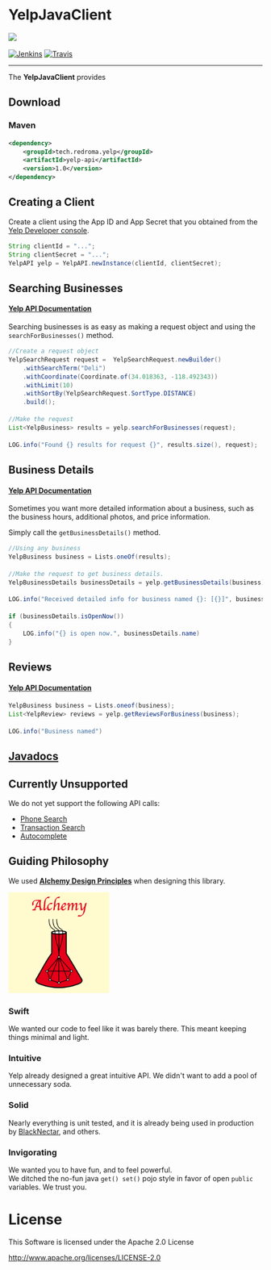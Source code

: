 YelpJavaClient
===================

[<img src="http://brand.redroma.tech/Logos/RedRoma-Logo%402x.png" width="300">](http://RedRoma.tech)

[![Jenkins](http://jenkins.redroma.tech/job/YelpAPI/badge/icon)](http://jenkins.redroma.tech/job/YelpAPI/) [![Travis](https://travis-ci.org/RedRoma/YelpJavaClient.svg?branch=develop)](https://travis-ci.org/RedRoma/YelpJavaClient)

---

The **YelpJavaClient** provides

## Download

### Maven

```xml
<dependency>
	<groupId>tech.redroma.yelp</groupId>
	<artifactId>yelp-api</artifactId>
    <version>1.0</version>
</dependency>
```

## Creating a Client

Create a client using the App ID and App Secret that you obtained from the [Yelp Developer console](https://www.yelp.com/developers/v3/manage_app).

```java
String clientId = "...";
String clientSecret = "...";
YelpAPI yelp = YelpAPI.newInstance(clientId, clientSecret);
```

## Searching Businesses

#### [Yelp API Documentation](https://www.yelp.com/developers/documentation/v3/business_search)


Searching businesses is as easy as making a request object and using the `searchForBusinesses()` method.

```java
//Create a request object
YelpSearchRequest request =  YelpSearchRequest.newBuilder()
    .withSearchTerm("Deli")
    .withCoordinate(Coordinate.of(34.018363, -118.492343))
    .withLimit(10)
    .withSortBy(YelpSearchRequest.SortType.DISTANCE)
    .build();

//Make the request
List<YelpBusiness> results = yelp.searchForBusinesses(request);

LOG.info("Found {} results for request {}", results.size(), request);
```


## Business Details

#### [Yelp API Documentation](https://www.yelp.com/developers/documentation/v3/business)


Sometimes you want more detailed information about a business, such as the business hours, additional photos, and price information.   

Simply call the `getBusinessDetails()` method.

```java
//Using any business
YelpBusiness business = Lists.oneOf(results);

//Make the request to get business details.
YelpBusinessDetails businessDetails = yelp.getBusinessDetails(business);

LOG.info("Received detailed info for business named {}: [{}]", business.name, businessDetails);

if (businessDetails.isOpenNow())
{
    LOG.info("{} is open now.", businessDetails.name)
}
```

## Reviews

#### [Yelp API Documentation](https://www.yelp.com/developers/documentation/v3/business_reviews)


```java
YelpBusiness business = Lists.oneof(business);
List<YelpReview> reviews = yelp.getReviewsForBusiness(business);

LOG.info("Business named")
```

## [Javadocs](http://www.javadoc.io/doc/tech.redroma.yelp/yelp-api/)

## Currently Unsupported

We do not yet support the following API calls:

+ [Phone Search](https://www.yelp.com/developers/documentation/v3/business_search_phone)
+ [Transaction Search](https://www.yelp.com/developers/documentation/v3/transactions_search)
+ [Autocomplete](https://www.yelp.com/developers/documentation/v3/autocomplete)

## Guiding Philosophy

We used [**Alchemy Design Principles**](https://github.com/SirWellington/alchemy) when designing this library.

[<img src="https://raw.githubusercontent.com/SirWellington/alchemy/develop/Graphics/Logo/Alchemy-Logo-v7-name.png" width="200">](https://github.com/SirWellington/alchemy)

### Swift
We wanted our code to feel like it was barely there. This meant keeping things minimal and light.

### Intuitive
Yelp already designed a great intuitive API. We didn't want to add a pool of unnecessary soda.

### Solid
Nearly everything is unit tested, and it is already being used in production by [BlackNectar](http://docs.blacknectarapi.apiary.io/), and others.

### Invigorating
We wanted you to have fun, and to feel powerful.   
We ditched the no-fun java `get() set()` pojo style in favor of open `public`
 variables. We trust you.
 
# License

This Software is licensed under the Apache 2.0 License

http://www.apache.org/licenses/LICENSE-2.0
